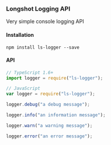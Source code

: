### Longshot Logging API
Very simple console logging API

#### Installation
```
npm install ls-logger --save
```

#### API

```javascript
// TypeScript 1.6+
import logger = require("ls-logger");

// JavaScript
var logger = require("ls-logger");

logger.debug("a debug message");

logger.info("an information message");

logger.warn("a warning message");

logger.error("an error message");
```
